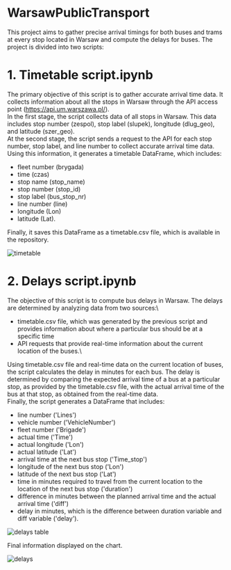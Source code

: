 # WarsawPublicTransport

This project aims to gather precise arrival timings for both buses and trams at every stop located in Warsaw and compute the delays for buses. The project is divided into two scripts:

# 1. Timetable script.ipynb
The primary objective of this script is to gather accurate arrival time data. It collects information about all the stops in Warsaw through the API access point (https://api.um.warszawa.pl/). \
In the first stage, the script collects data of all stops in Warsaw. This data includes stop number (zespol), stop label (slupek), longitude (dlug_geo), and latitude (szer_geo).\
At the second stage, the script sends a request to the API for each stop number, stop label, and line number to collect accurate arrival time data. Using this information, it generates a timetable DataFrame, which includes:
- fleet number (brygada)
- time (czas)
- stop name (stop_name)
- stop number (stop_id)
- stop label (bus_stop_nr)
- line number (line)
- longitude (Lon)
- latitude (Lat).

Finally, it saves this DataFrame as a timetable.csv file, which is available in the repository.

![timetable](https://user-images.githubusercontent.com/55345644/224541244-861f4fa1-ce09-4c60-bdbe-b91c7558c090.png)


# 2. Delays script.ipynb
The objective of this script is to compute bus delays in Warsaw. The delays are determined by analyzing data from two sources:\
- timetable.csv file, which was generated by the previous script and provides information about where a particular bus should be at a specific time
- API requests that provide real-time information about the current location of the buses.\

Using timetable.csv file and real-time data on the current location of buses, the script calculates the delay in minutes for each bus. The delay is determined by comparing the expected arrival time of a bus at a particular stop, as provided by the timetable.csv file, with the actual arrival time of the bus at that stop, as obtained from the real-time data.\
Finally, the script generates a DataFrame that includes:
- line number ('Lines')
- vehicle number ('VehicleNumber')
- fleet number ('Brigade')
- actual time ('Time')
- actual longitude ('Lon')
- actual latitude ('Lat')
- arrival time at the next bus stop ('Time_stop')
- longitude of the next bus stop ('Lon')
- latitude of the next bus stop ('Lat')
- time in minutes required to travel from the current location to the location of the next bus stop ('duration')
- difference in minutes between the planned arrival time and the actual arrival time ('diff')
- delay in minutes, which is the difference between duration variable and diff variable ('delay').

![delays table](https://user-images.githubusercontent.com/55345644/224541258-6db83e9f-91b4-4266-9bbd-7003d050e324.png)

Final information displayed on the chart.

![delays](https://user-images.githubusercontent.com/55345644/224541271-8cf7acd9-2d47-484c-aaa8-64ae734c10bc.png)
